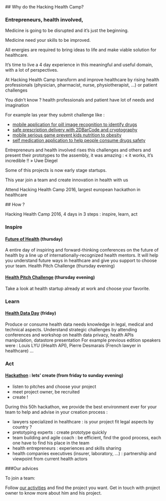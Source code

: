 <div class="col-xs-12 col-md-6" markdown="1">
## Why do the Hacking Health Camp?

### Entrepreneurs, health involved,

Medicine is going to be disrupted and it’s just the beginning.

Medicine need your skills to be improved.

All energies are required to bring ideas to life and make viable solution for healthcare.

It’s time to live a 4 day experience in this meaningful and useful domain, with a lot of perspectives.

At Hacking Health Camp transform and improve healthcare by rising health professionals (physician, pharmacist, nurse, physiotherapist, …) or patient challenges

You didn’t know ? health professionals and patient have lot of needs and imagination

For example las year they submit challenge like :

- [mobile application for pill image recognition to identify drugs](http://projects.digitalhealthcamp.eu/projet0/)
- [safe prescription delivery with 2DBarCode and cryptography](http://projects.digitalhealthcamp.eu/projet1/)
- [mobile serious game prevent kids nutrition to obesity](http://projects.digitalhealthcamp.eu/serious-games-sur-la-nutrition/)
- [self medication application to help people consume drugs safety](http://projects.digitalhealthcamp.eu/29-flash-med/)

Entrepreneurs and health involved rises this challenges and others and present their prototypes to the assembly, it was amazing :
« it works, it’s incredible !! » Uwe Diegel

Some of this projects is now early stage startups.

This year join a team and create innovation in health with us

Attend Hacking Health Camp 2016, largest european hackathon in healthcare

<!--<a href="http://hhcamp.eventbrite.fr" class="btn btn-primary btn-block">
          Register now !
        </a>

</div>-->

<div class="col-xs-12 col-md-6" markdown="1">
## How ?

Hacking Health Camp 2016, 4 days in 3 steps : inspire, learn, act

### Inspire

#### [Future of Health]() (thursday)

A entire day of inspiring and forward-thinking conferences on the future of health by a line up of internationally-recognized health mentors. It will help you understand future ways in healthcare and give you support to choose your team.
Health Pitch Challenge (thursday evening)

#### [Health Pitch Challenge]() (thursday evening)

Take a look at health startup already at work and choose your favorite.

### Learn

#### [Health Data Day]() (friday)

Produce or consume health data needs knowledge in legal, medical and technical aspects.
Understand strategic challenges by attending conferences and workshop on health data privacy, health APIs manipulation, datastore presentation
For example previous edition speakers were : Louis LYU (iHealth API), Pierre Desmarais (French lawyer in healthcare) ...

### Act

#### [Hackathon]() : lets’ create (from friday to sunday evening)

- listen to pitches and choose your project
- meet project owner, be recruited
- create !

During this 50h hackathon, we provide the best environment ever for your team to help and advise in your creation process :

- lawyers specialized in healthcare : is your project fit legal aspects by country ?
- pretotyping experts : create prototype quickly
- team building and agile coach : be efficient, find the good process, each one have to find his place in the team
- health entrepreneurs : experiences and skills sharing
- health companies executives (insurer, laboratory, …) : partnership and viewpoint from current health actors

###Our advices

To join a team:

Follow [our activities](http://eepurl.com/Gbes1) and find the project you want. Get in touch with project owner to know more about him and his project.

<!--<a href="http://hhcamp.sparkboard.com" class="btn btn-primary btn-block">
          Join a team !
        </a>-->

</div>

